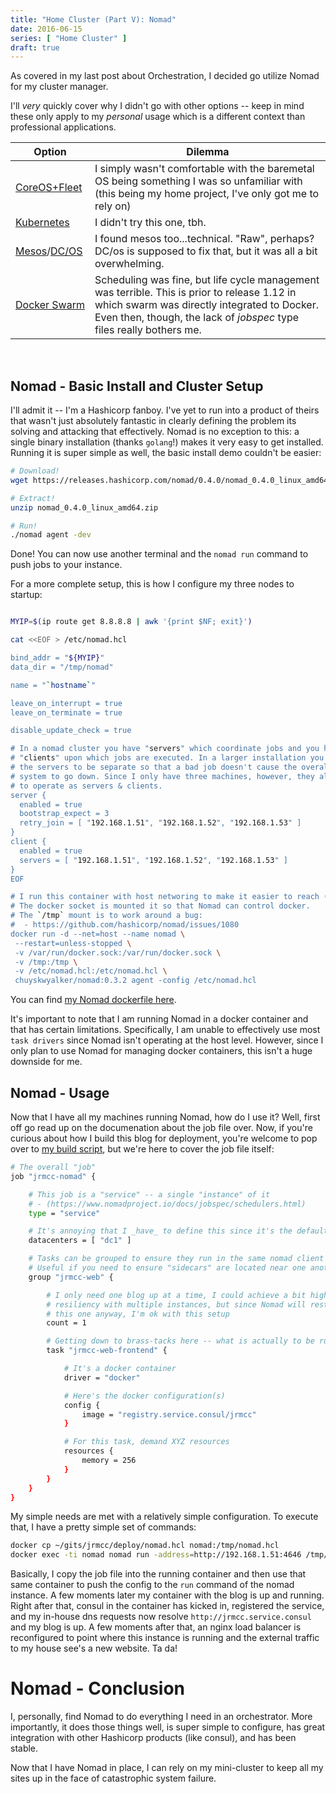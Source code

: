 ```yaml
---
title: "Home Cluster (Part V): Nomad"
date: 2016-06-15
series: [ "Home Cluster" ]
draft: true
---
```


As covered in my last post about Orchestration, I decided go utilize Nomad for my cluster manager.

I'll _very_ quickly cover why I didn't go with other options -- keep in mind these only apply to my *personal* usage which is a different context than professional applications.

Option | Dilemma
--- | ---
[CoreOS+Fleet](https://coreos.com/) | I simply wasn't comfortable with the baremetal OS being something I was so unfamiliar with (this being my home project, I've only got me to rely on)
[Kubernetes](http://kubernetes.io/) | I didn't try this one, tbh.
[Mesos](http://mesos.apache.org/)/[DC/OS](https://dcos.io/) | I found mesos too...technical. "Raw", perhaps? DC/os is supposed to fix that, but it was all a bit overwhelming.
[Docker&nbsp;Swarm](https://docs.docker.com/swarm/) | Scheduling was fine, but life cycle management was terrible. This is prior to release 1.12 in which swarm was directly integrated to Docker. Even then, though, the lack of _jobspec_ type files really bothers me.
&nbsp;

## Nomad - Basic Install and Cluster Setup

I'll admit it -- I'm a Hashicorp fanboy. I've yet to run into a product of theirs that wasn't just absolutely fantastic in clearly defining the problem its solving and attacking that effectively. Nomad is no exception to this: a single binary installation (thanks `golang`!) makes it very easy to get installed. Running it is super simple as well, the basic install demo couldn't be easier:

```bash
# Download!
wget https://releases.hashicorp.com/nomad/0.4.0/nomad_0.4.0_linux_amd64.zip

# Extract!
unzip nomad_0.4.0_linux_amd64.zip

# Run!
./nomad agent -dev
```

Done! You can now use another terminal and the `nomad run` command to push jobs to your instance.

For a more complete setup, this is how I configure my three nodes to startup:

```bash

MYIP=$(ip route get 8.8.8.8 | awk '{print $NF; exit}')

cat <<EOF > /etc/nomad.hcl

bind_addr = "${MYIP}"
data_dir = "/tmp/nomad"

name = "`hostname`"

leave_on_interrupt = true
leave_on_terminate = true

disable_update_check = true

# In a nomad cluster you have "servers" which coordinate jobs and you have
# "clients" upon which jobs are executed. In a larger installation you'd want
# the servers to be separate so that a bad job doesn't cause the overall
# system to go down. Since I only have three machines, however, they all get
# to operate as servers & clients.
server {
  enabled = true
  bootstrap_expect = 3
  retry_join = [ "192.168.1.51", "192.168.1.52", "192.168.1.53" ]
}
client {
  enabled = true
  servers = [ "192.168.1.51", "192.168.1.52", "192.168.1.53" ]
}
EOF

# I run this container with host networing to make it easier to reach (by ip)
# The docker socket is mounted it so that Nomad can control docker.
# The `/tmp` mount is to work around a bug:
#  - https://github.com/hashicorp/nomad/issues/1080
docker run -d --net=host --name nomad \
 --restart=unless-stopped \
 -v /var/run/docker.sock:/var/run/docker.sock \
 -v /tmp:/tmp \
 -v /etc/nomad.hcl:/etc/nomad.hcl \
 chuyskwyalker/nomad:0.3.2 agent -config /etc/nomad.hcl
```

You can find [my Nomad dockerfile here](https://github.com/chuyskywalker/docker-nomad/blob/master/Dockerfile).

It's important to note that I am running Nomad in a docker container and that has certain limitations. Specifically, I am unable to effectively use most `task drivers` since Nomad isn't operating at the host level. However, since I only plan to use Nomad for managing docker containers, this isn't a huge downside for me.

## Nomad - Usage

Now that I have all my machines running Nomad, how do I use it? Well, first off go read up on the documenation about the job file over. Now, if you're curious about how I build this blog for deployment, you're welcome to pop over to [my build script](https://github.com/chuyskywalker/jrm.cc/blob/master/build-static.sh), but we're here to cover the job file itself:

```bash
# The overall "job"
job "jrmcc-nomad" {

    # This job is a "service" -- a single "instance" of it
    # - (https://www.nomadproject.io/docs/jobspec/schedulers.html)
    type = "service"

    # It's annoying that I _have_ to define this since it's the default...
    datacenters = [ "dc1" ]

    # Tasks can be grouped to ensure they run in the same nomad client
    # Useful if you need to ensure "sidecars" are located near one another
    group "jrmcc-web" {

        # I only need one blog up at a time, I could achieve a bit higher
        # resiliency with multiple instances, but since Nomad will restart
        # this one anyway, I'm ok with this setup
        count = 1

        # Getting down to brass-tacks here -- what is actually to be run
        task "jrmcc-web-frontend" {

            # It's a docker container
            driver = "docker"

            # Here's the docker configuration(s)
            config {
                image = "registry.service.consul/jrmcc"
            }

            # For this task, demand XYZ resources
            resources {
                memory = 256
            }
        }
    }
}
```

My simple needs are met with a relatively simple configuration. To execute that, I have a pretty simple set of commands:

```bash
docker cp ~/gits/jrmcc/deploy/nomad.hcl nomad:/tmp/nomad.hcl
docker exec -ti nomad nomad run -address=http://192.168.1.51:4646 /tmp/nomad.hcl
```

Basically, I copy the job file into the running container and then use that same container to push the config to the `run` command of the nomad instance. A few moments later my container with the blog is up and running. Right after that, consul in the container has kicked in, registered the service, and my in-house dns requests now resolve `http://jrmcc.service.consul` and my blog is up. A few moments after that, an nginx load balancer is reconfigured to point where this instance is running and the external traffic to my house see's a new website. Ta da!

# Nomad - Conclusion

I, personally, find Nomad to do everything I need in an orchestrator. More importantly, it does those things well, is super simple to configure, has great integration with other Hashicorp products (like consul), and has been stable. 

Now that I have Nomad in place, I can rely on my mini-cluster to keep all my sites up in the face of catastrophic system failure.